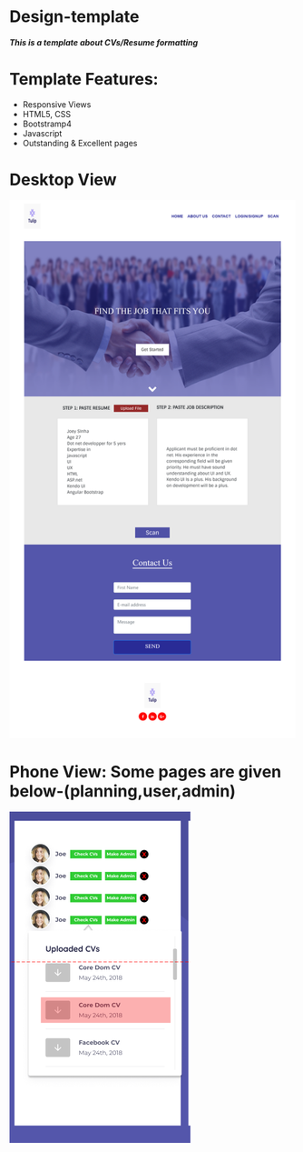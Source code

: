# Design-template
##### This is a template about CVs/Resume formatting 
# Template Features:
- Responsive Views
- HTML5, CSS
- Bootstramp4
- Javascript
- Outstanding & Excellent pages

# Desktop View
!['name'](assests/images/starterPage.png)

# Phone View: Some pages are given below-(planning,user,admin)
!['planning'](assests/images/admin.png)
